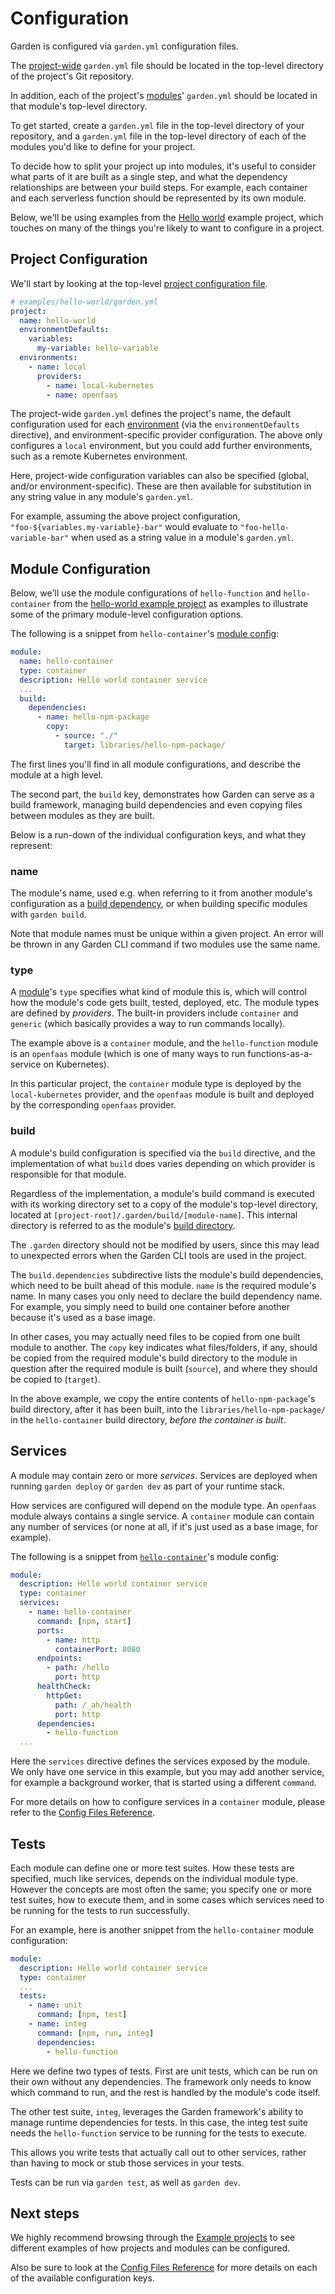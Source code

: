 # Configuration

Garden is configured via `garden.yml` configuration files.

The [project-wide](#project-configuration) `garden.yml` file should be located in the top-level directory of the
project's Git repository.

In addition, each of the project's [modules](../guides/glossary.md#module)' `garden.yml` should be located in that
module's top-level directory.

To get started, create a `garden.yml` file in the top-level directory of your repository, and a `garden.yml` file
in the top-level directory of each of the modules you'd like to define for your project.

To decide how to split your project up into modules, it's useful to consider what parts of it are built as a single
step, and what the dependency relationships are between your build steps. For example, each container and each
serverless function should be represented by its own module.

Below, we'll be using examples from the
[Hello world](./example-projects/hello-world.md) example project, which touches
on many of the things you're likely to want to configure in a project.

## Project Configuration

We'll start by looking at the top-level [project configuration file](https://github.com/garden-io/garden/blob/master/examples/hello-world/garden.yml).

```yaml
# examples/hello-world/garden.yml
project:
  name: hello-world
  environmentDefaults:
    variables:
      my-variable: hello-variable
  environments:
    - name: local
      providers:
        - name: local-kubernetes
        - name: openfaas
```

The project-wide `garden.yml` defines the project's name, the default configuration used for each
[environment](../guides/glossary.md#environment) (via the `environmentDefaults` directive), and
environment-specific provider configuration. The above only configures a `local` environment, but you could add
further environments, such as a remote Kubernetes environment.

Here, project-wide configuration variables can also be specified (global, and/or environment-specific). These are
then available for substitution in any string value in any module's `garden.yml`.

For example, assuming the above project configuration, `"foo-${variables.my-variable}-bar"` would evaluate to
`"foo-hello-variable-bar"` when used as a string value in a module's `garden.yml`.

## Module Configuration

Below, we'll use the module configurations of `hello-function` and `hello-container` from the
[hello-world example project](https://github.com/garden-io/garden/tree/master/examples/hello-world)
as examples to illustrate some of the primary module-level configuration options.

The following is a snippet from `hello-container`'s [module config](#hello-function-module-configuration):

```yaml
module:
  name: hello-container
  type: container
  description: Hello world container service
  ...
  build:
    dependencies:
      - name: hello-npm-package
        copy:
          - source: "./"
            target: libraries/hello-npm-package/
```

The first lines you'll find in all module configurations, and describe the module at a high level.

The second part, the `build` key, demonstrates how Garden can serve as a build framework, managing build dependencies
and even copying files between modules as they are built.

Below is a run-down of the individual configuration keys, and what they represent:

### name

The module's name, used e.g. when referring to it from another module's configuration as a
[build dependency](#build-configuration), or when building specific modules with `garden build`.

Note that module names must be unique within a given project. An error will be thrown in any Garden CLI command if two
modules use the same name.

### type

A [module](../guides/glossary.md#module)'s `type` specifies what kind of module this is, which will control how the
module's code gets built, tested, deployed, etc. The module types are defined by _providers_. The built-in providers
include `container` and `generic` (which basically provides a way to run commands locally).

The example above is a `container` module, and the `hello-function` module is an `openfaas` module
(which is one of many ways to run functions-as-a-service on Kubernetes).

In this particular project, the `container` module type is deployed by the `local-kubernetes` provider, and the
`openfaas` module is built and deployed by the corresponding `openfaas` provider.

### build

A module's build configuration is specified via the `build` directive, and the implementation of what `build` does varies depending on which provider is responsible for that module.

Regardless of the implementation, a module's build command is executed
with its working directory set to a copy of the module's top-level directory, located at
`[project-root]/.garden/build/[module-name]`. This internal directory is referred to as the module's
[build directory](../reference/glossary.md#build-directory).

The `.garden` directory should not be modified by users, since this may lead to unexpected errors when the Garden CLI
tools are used in the project.

The `build.dependencies` subdirective lists the module's build dependencies, which need to be built ahead of this module.
`name` is the required module's name. In many cases you only need to declare the build dependency name. For example,
you simply need to build one container before another because it's used as a base image.

In other cases, you may actually need files to be copied from one built module to another.
The `copy` key indicates what files/folders, if any, should be copied from the required module's build directory to the
module in question after the required module is built (`source`), and where they should be copied to (`target`).

In the above example, we copy the entire contents of `hello-npm-package`'s build directory, after it has been built,
into the `libraries/hello-npm-package/` in the `hello-container` build directory, _before the container is built_.

## Services

A module may contain zero or more _services_. Services are deployed when running `garden deploy` or `garden dev` as
part of your runtime stack.

How services are configured will depend on the module type. An `openfaas` module always contains a single service. A
`container` module can contain any number of services (or none at all, if it's just used as a base image, for example).

The following is a snippet from [`hello-container`](#hello-container-module-configuration)'s module config:

```yaml
module:
  description: Hello world container service
  type: container
  services:
    - name: hello-container
      command: [npm, start]
      ports:
        - name: http
          containerPort: 8080
      endpoints:
        - path: /hello
          port: http
      healthCheck:
        httpGet:
          path: /_ah/health
          port: http
      dependencies:
        - hello-function
  ...
```

Here the `services` directive defines the services exposed by the module. We only have one service in this example,
but you may add another service, for example a background worker, that is started using a different
`command`.

For more details on how to configure services in a `container` module, please refer to the
[Config Files Reference](../reference/config-files-reference.md).

## Tests

Each module can define one or more test suites. How these tests are specified, much like services, depends on the
individual module type. However the concepts are most often the same; you specify one or more test suites, how to
execute them, and in some cases which services need to be running for the tests to run successfully.

For an example, here is another snippet from the `hello-container` module configuration:

```yaml
module:
  description: Hello world container service
  type: container
  ...
  tests:
    - name: unit
      command: [npm, test]
    - name: integ
      command: [npm, run, integ]
      dependencies:
        - hello-function
```

Here we define two types of tests. First are unit tests, which can be run on their own without any dependencies. The
framework only needs to know which command to run, and the rest is handled by the module's code itself.

The other test suite, `integ`, leverages the Garden framework's ability to manage runtime dependencies for tests. In
this case, the integ test suite needs the `hello-function` service to be running for the tests to execute.

This allows you write tests that actually call out to other services, rather than having to mock or stub those services
in your tests.

Tests can be run via `garden test`, as well as `garden dev`.

## Next steps

We highly recommend browsing through the [Example projects](../example-projects/README.md) to see different examples of how projects and modules can be configured.

Also be sure to look at the [Config Files Reference](../reference/config-files-reference.md)
 for more details on each of the available
configuration keys.
